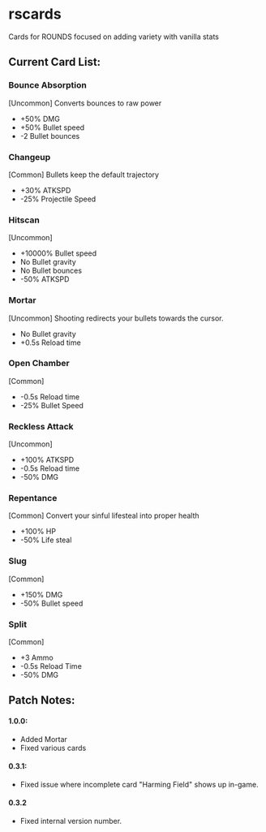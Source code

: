 # rscards
Cards for ROUNDS focused on adding variety with vanilla stats

## Current Card List:

### Bounce Absorption
[Uncommon]
Converts bounces to raw power
- +50% DMG
- +50% Bullet speed
- -2 Bullet bounces

### Changeup
[Common]
Bullets keep the default trajectory
- +30% ATKSPD
- -25% Projectile Speed

### Hitscan
[Uncommon]
- +10000% Bullet speed
- No Bullet gravity
- No Bullet bounces
- -50% ATKSPD

### Mortar
[Uncommon]
Shooting redirects your bullets towards the cursor.
- No Bullet gravity
- +0.5s Reload time

### Open Chamber
[Common]
- -0.5s Reload time
- -25% Bullet Speed

### Reckless Attack
[Uncommon]
- +100% ATKSPD
- -0.5s Reload time
- -50% DMG

### Repentance
[Common]
Convert your sinful lifesteal into proper health
- +100% HP
- -50% Life steal

### Slug
[Common]
- +150% DMG
- -50% Bullet speed

### Split
[Common]
- +3 Ammo
- -0.5s Reload Time
- -50% DMG

## Patch Notes:

#### 1.0.0:
- Added Mortar
- Fixed various cards

#### 0.3.1:
- Fixed issue where incomplete card "Harming Field" shows up in-game.

#### 0.3.2
- Fixed internal version number.